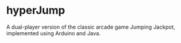 # hyperJump
A dual-player version of the classic arcade game Jumping Jackpot, implemented using Arduino and Java.
